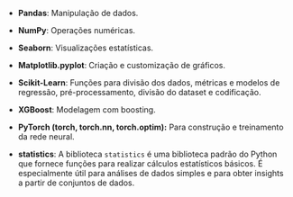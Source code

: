 - **Pandas**: Manipulação de dados.

- **NumPy**: Operações numéricas.

- **Seaborn**: Visualizações estatísticas.

- **Matplotlib.pyplot**: Criação e customização de gráficos.

- **Scikit-Learn**: Funções para divisão dos dados, métricas e modelos de regressão, pré-processamento, divisão do dataset e codificação.

- **XGBoost**: Modelagem com boosting.

- **PyTorch (torch, torch.nn, torch.optim):** Para construção e treinamento da rede neural.

- **statistics**: A biblioteca `statistics` é uma biblioteca padrão do Python que fornece funções para realizar cálculos estatísticos básicos. É especialmente útil para análises de dados simples e para obter insights a partir de conjuntos de dados.
 